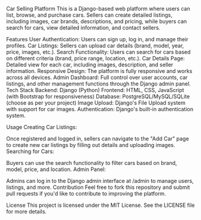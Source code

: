 Car Selling Platform
This is a Django-based web platform where users can list, browse, and purchase cars. Sellers can create detailed listings, including images, car brands, descriptions, and pricing, while buyers can search for cars, view detailed information, and contact sellers.

Features
User Authentication: Users can sign up, log in, and manage their profiles.
Car Listings: Sellers can upload car details (brand, model, year, price, images, etc.).
Search Functionality: Users can search for cars based on different criteria (brand, price range, location, etc.).
Car Details Page: Detailed view for each car, including images, description, and seller information.
Responsive Design: The platform is fully responsive and works across all devices.
Admin Dashboard: Full control over user accounts, car listings, and other management functions through the Django admin panel.
Tech Stack
Backend: Django (Python)
Frontend: HTML, CSS, JavaScript (with Bootstrap for responsiveness)
Database: PostgreSQL/MySQL/SQLite (choose as per your project)
Image Upload: Django's File Upload system with support for car images.
Authentication: Django's built-in authentication system.

Usage
Creating Car Listings:

Once registered and logged in, sellers can navigate to the "Add Car" page to create new car listings by filling out details and uploading images.
Searching for Cars:

Buyers can use the search functionality to filter cars based on brand, model, price, and location.
Admin Panel:

Admins can log in to the Django admin interface at /admin to manage users, listings, and more.
Contribution
Feel free to fork this repository and submit pull requests if you'd like to contribute to improving the platform.

License
This project is licensed under the MIT License. See the LICENSE file for more details.